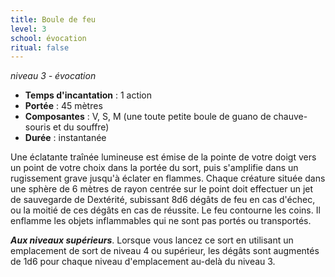 ```yaml
---
title: Boule de feu
level: 3
school: évocation
ritual: false
---
```

*niveau 3 - évocation*

- **Temps d'incantation** : 1 action
- **Portée** : 45 mètres
- **Composantes** : V, S, M (une toute petite boule de guano de chauve-souris et du souffre)
- **Durée** : instantanée

Une éclatante traînée lumineuse est émise de la pointe de votre doigt vers un point de votre choix dans la portée du sort, puis s'amplifie dans un rugissement grave jusqu'à éclater en flammes. Chaque créature située dans une sphère de 6 mètres de rayon centrée sur le point doit effectuer un jet de sauvegarde de Dextérité, subissant 8d6 dégâts de feu en cas d'échec, ou la moitié de ces dégâts en cas de réussite. 
Le feu contourne les coins. Il enflamme les objets inflammables qui ne sont pas portés ou transportés.

**_Aux niveaux supérieurs_**. Lorsque vous lancez ce sort en utilisant un emplacement de sort de niveau 4 ou supérieur, les dégâts sont augmentés de 1d6 pour chaque niveau d'emplacement au-delà du niveau 3.